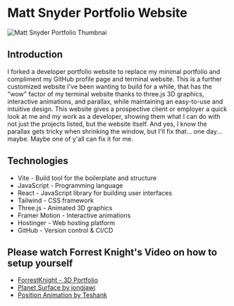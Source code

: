 # Matt Snyder Portfolio Website

![Matt Snyder Portfolio Thumbnai](https://github.com/user-attachments/assets/0b559042-2c3d-482b-b7b2-62f71551f17d)

## Introduction

I forked a developer portfolio website to replace my minimal portfolio and compliment my GitHub profile page and terminal website. This is a further customized website I've been wanting to build for a while, that has the "wow" factor of my terminal website thanks to three.js 3D graphics, interactive animations, and parallax, while maintaining an easy-to-use and intuitive design. This website gives a prospective client or employer a quick look at me and my work as a developer, showing them what I can do with not just the projects listed, but the website itself. And yes, I know the parallax gets tricky when shrinking the window, but I'll fix that... one day... maybe. Maybe one of y'all can fix it for me.

## Technologies
- Vite - Build tool for the boilerplate and structure
- JavaScript - Programming language
- React - JavaScript library for building user interfaces
- Tailwind - CSS framework
- Three.js - Animated 3D graphics
- Framer Motion - Interactive animations
- Hostinger - Web hosting platform
- GitHub - Version control & CI/CD

## Please watch Forrest Knight's Video on how to setup yourself
- [ForrestKnight - 3D Portfolio](https://www.youtube.com/watch?v=f_ZxgQQ74Lc)
- [Planet Surface by jongjawi](https://stock.adobe.com/images/landscape-surface-of-planet-sky-space-science-fiction-fantasy-illustration/330880441?asset_id=330880441)
- [Position Animation by Teshank](https://github.com/teshank2137/portfolio)
